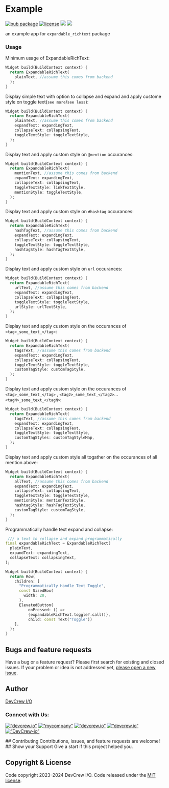 # Example

[![pub package](https://img.shields.io/pub/v/expandable_rich_text.svg)](https://pub.dev/packages/expandable_rich_text)
[![license](https://img.shields.io/badge/license-MIT-green)](https://github.com/DevCrew-io/expandable-richtext/blob/main/LICENSE)
![](https://img.shields.io/badge/Code-Dart-informational?style=flat&logo=dart&color=29B1EE)
![](https://img.shields.io/badge/Code-Flutter-informational?style=flat&logo=flutter&color=0C459C)

an example app for `expandable_richtext` package

### Usage

Minimum usage of ExpandableRichText:

```dart
Widget build(BuildContext context) {
  return ExpandableRichText(
    plainText, //assume this comes from backend
  );
}
```

Display simple text with option to collapse and expand and apply custome style on toggle
text(`see more`/`see less`):

```dart
Widget build(BuildContext context) {
  return ExpandableRichText(
    plainText, //assume this comes from backend
    expandText: expandingText,
    collapseText: collapsingText,
    toggleTextStyle: toggleTextStyle,
  );
}
```

Display text and apply custom style on `@mention` occurances:

```dart
Widget build(BuildContext context) {
  return ExpandableRichText(
    mentionText, //assume this comes from backend
    expandText: expandingText,
    collapseText: collapsingText,
    toggleTextStyle: linkTextStyle,
    mentionStyle: toggleTextStyle,
  );
}
```

Display text and apply custom style on `#hashtag` occurances:

```dart
Widget build(BuildContext context) {
  return ExpandableRichText(
    hashTagText, //assume this comes from backend
    expandText: expandingText,
    collapseText: collapsingText,
    toggleTextStyle: toggleTextStyle,
    hashtagStyle: hashTagTextStyle,
  );
}
```

Display text and apply custom style on `url` occurances:

```dart
Widget build(BuildContext context) {
  return ExpandableRichText(
    urlText, //assume this comes from backend
    expandText: expandingText,
    collapseText: collapsingText,
    toggleTextStyle: toggleTextStyle,
    urlStyle: urlTextStyle,
  );
}
```

Display text and apply custom style on the occurances of `<tag>_some_text_</tag>`:

```dart
Widget build(BuildContext context) {
  return ExpandableRichText(
    tagsText, //assume this comes from backend
    expandText: expandingText,
    collapseText: collapsingText,
    toggleTextStyle: toggleTextStyle,
    customTagStyle: customTagStyle,
  );
}
```

Display text and apply custom style on the occurances of `<tag>_some_text_</tag>`
, `<tag2>_some_text_</tag2>`...`<tagN>_some_text_</tagN>`:

```dart
Widget build(BuildContext context) {
  return ExpandableRichText(
    tagsText, //assume this comes from backend
    expandText: expandingText,
    collapseText: collapsingText,
    toggleTextStyle: toggleTextStyle,
    customTagStyles: customTagStyleMap,
  );
}
```

Display text and apply custom style all togather on the occurances of all mention above:

```dart
Widget build(BuildContext context) {
  return ExpandableRichText(
    allText, //assume this comes from backend
    expandText: expandingText,
    collapseText: collapsingText,
    toggleTextStyle: toggleTextStyle,
    mentionStyle: mentionTextStyle,
    hashtagStyle: hashTagTextStyle,
    customTagStyle: customTagStyle,
  );
}
```

Programmatically handle text expand and collapse:

```dart
 /// a text to collapse and expand programmatically
final expandableRichText = ExpandableRichText(
  plainText,
  expandText: expandingText,
  collapseText: collapsingText,
);

Widget build(BuildContext context) {
  return Row(
    children: [
      "Programmatically Handle Text Toggle",
      const SizedBox(
        width: 20,
      ),
      ElevatedButton(
          onPressed: () =>
          {expandableRichText.toggle?.call()},
          child: const Text("Toggle"))
    ],
  );
}
```

## Bugs and feature requests

Have a bug or a feature request? Please first search for existing and closed issues. If your problem
or idea is not addressed
yet, [please open a new issue](https://github.com/DevCrew-io/expandable-richtext/issues/new).

## Author

[DevCrew I/O](https://devcrew.io/)
<h3 align=“left”>Connect with Us:</h3>
<p align=“left”>
<a href=“https://devcrew.io” target=“blank”><img align=“center” src=“https://devcrew.io/wp-content/uploads/2022/09/logo.svg” alt=“devcrew.io” height=“35" width=“35” /></a>
<a href=“https://www.linkedin.com/company/devcrew-io/mycompany/” target=“blank”><img align=“center” src=“https://raw.githubusercontent.com/rahuldkjain/github-profile-readme-generator/master/src/images/icons/Social/linked-in-alt.svg” alt=“mycompany” height=“30” width=“40" /></a>
<a href=“https://www.facebook.com/devcrew.io” target=“blank”><img align=“center” src=“https://raw.githubusercontent.com/rahuldkjain/github-profile-readme-generator/master/src/images/icons/Social/facebook.svg” alt=“devcrew.io” height=“30" width=“40” /></a>
<a href=“https://www.instagram.com/devcrew.io” target=“blank”><img align=“center” src=“https://raw.githubusercontent.com/rahuldkjain/github-profile-readme-generator/master/src/images/icons/Social/instagram.svg” alt=“devcrew.io” height=“30” width=“40" /></a>
<a href=“https://github.com/DevCrew-io” target=“blank”><img align=“center” src=“https://cdn-icons-png.flaticon.com/512/733/733553.png” alt=“DevCrew-io” height=“32" width=“32” /></a>
</p>
## Contributing
Contributions, issues, and feature requests are welcome!
## Show your Support
Give a start if this project helped you.

## Copyright & License

Code copyright 2023–2024 DevCrew I/O. Code released under
the [MIT license](https://github.com/DevCrew-io/expandable-richtext/blob/main/LICENSE).